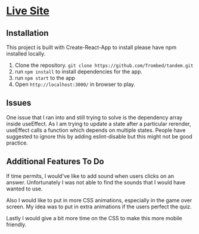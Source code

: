 # [Live Site](https://eric-tandem-quiz.herokuapp.com/)

## Installation
This project is built with Create-React-App to install please have npm installed locally.

1. Clone the repository. ```git clone https://github.com/Trombed/tandem.git```
2. run ```npm install``` to install dependencies for the app.
3. run ```npm start``` to the app
4. Open ```http://localhost:3000/``` in browser to play.


## Issues

One issue that I ran into and still trying to solve is the dependency array inside useEffect. As I am trying to update a state after a particular rerender, useEffect calls a function which depends on multiple states.  People have suggested to ignore this by adding eslint-disable but this might not be good practice. 

## Additional Features To Do
If time permits, I would've like to add sound when users clicks on an answer. Unfortunately I was not able to find the sounds that I would have wanted to use.

Also I would like to put in more CSS animations, especially in the game over screen. My idea was to put in extra animations if the users perfect the quiz. 

Lastly I would give a bit more time on the CSS to make this more mobile friendly.


